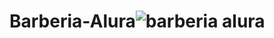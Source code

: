 # Barberia-Alura![barberia alura](https://user-images.githubusercontent.com/81664314/233758416-4bacd41f-cadf-41b6-bd67-ddc4857a5f23.PNG)
